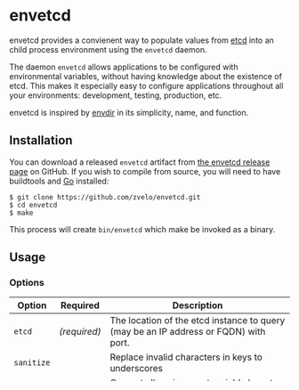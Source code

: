 envetcd
=========

envetcd provides a convienent way to populate values from [etcd][etcd] into an child process environment using the `envetcd` daemon.

The daemon `envetcd` allows applications to be configured with environmental variables, without having knowledge about the existence of etcd. This makes it especially easy to configure applications throughout all your environments: development, testing, production, etc.

envetcd is inspired by [envdir][] in its simplicity, name, and function.

Installation
------------
You can download a released `envetcd` artifact from [the envetcd release page][Releases] on GitHub. If you wish to compile from source, you will need to have buildtools and [Go][] installed:

```shell
$ git clone https://github.com/zvelo/envetcd.git
$ cd envetcd
$ make
```

This process will create `bin/envetcd` which make be invoked as a binary.


Usage
-----

### Options

| Option      | Required     | Description                                                                          |
| ----------- | ------------ | ------------------------------------------------------------------------------------ |
| `etcd`      | _(required)_ | The location of the etcd instance to query (may be an IP address or FQDN) with port. |
| `sanitize`  |              | Replace invalid characters in keys to underscores                                    |
| `upcase`    |              | Convert all environment variable keys to uppercase                                   |

### Command Line

The CLI interface supports all of the options detailed above.

Query the nyc1 demo Consul instance, rending all the keys in `config/redis`, and printing the environment.

```shell
$ envetcd \
  -etcd demo.consul.io \
  redis/config@nyc1 env
```

Query a local etcd instance, converting special characters in keys to undercores and uppercasing the keys:

```shell
$ envetcd \
  -etcd 127.0.0.1:4001 \
  -sanitize \
  -upcase \
  redis/config env
```

Examples
--------
### Redis
Redis is a command key-value storage engine. If Redis is configured to read the given environment variables, you can use `envetcd` to start and manage the process:

```shell
$ envetcd \
  -etcd demo.consul.io \
  redis/config service redis start
```

### Env
This example is a great way to see `envetcd` in action. In practice, it is unlikely to be a useful use of envetcd though:

```shell
$ envetcd \
  -etcd=demo.consul.io \
  redis/config env \
  -once
ADDRESS=1.2.3.4
PORT=55
```

We can also ask envetcd to poll for configuration changes and automatically restar the process:

```
$ envetcd \
  -etcd=demo.consul.io \
  redis/config /bin/sh -c "env; echo "-----"; sleep 1000"
ADDRESS=1.2.3.4
PORT=55
-----
ADDRESS=1.2.3.4
-----
ADDRESS=1.2.3.4
MAXCONNS=50
-----
```

Contributing
------------
To hack on envetcd, you will need a modern [Go][] environment. To compile the `envetcd` binary and run the test suite, simply execute:

```shell
$ make
```

This will compile the `envetcd` binary into `bin/envetcd` and run the test suite.

If you just want to run the tests:

```shell
$ make
```

Or to run a specific test in the suite:

```shell
go test ./... -run SomeTestFunction_name
```

Submit Pull Requests and Issues to the envetcd project on GitHub.

[etcd]: https://github.com/coreos/etcd "A highly-available key value store for shared configuration and service discovery"
[envdir]: http://cr.yp.to/daemontools/envdir.html "envdir"
[Releases]: https://github.com/zvelo/envetcd/releases "envetcd releases page"
[Go]: http://golang.org "Go the language"
